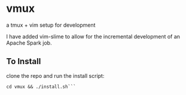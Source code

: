 # vmux
a tmux + vim setup for development 

I have added vim-slime to allow for the incremental development of an Apache Spark job. 

## To Install
clone the repo and run the install script:

```git clone git@github.com:genspire/vmux.git &&  \
cd vmux && ./install.sh```
